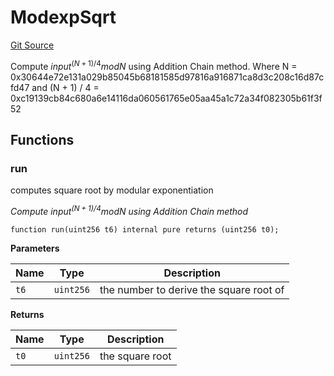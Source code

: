 # ModexpSqrt

[Git Source](https://github.com/Eoracle/target-contracts/blob/6bb0b8b006e19f44d4eb44f1e9a8043f769d4816/src/common/BLS.sol)

Compute $input^{(N + 1) / 4} mod N$ using Addition Chain method. Where N =
0x30644e72e131a029b85045b68181585d97816a916871ca8d3c208c16d87cfd47 and (N + 1) / 4 =
0xc19139cb84c680a6e14116da060561765e05aa45a1c72a34f082305b61f3f52

## Functions

### run

computes square root by modular exponentiation

_Compute $input^{(N + 1) / 4} mod N$ using Addition Chain method_

```solidity
function run(uint256 t6) internal pure returns (uint256 t0);
```

**Parameters**

| Name | Type      | Description                             |
| ---- | --------- | --------------------------------------- |
| `t6` | `uint256` | the number to derive the square root of |

**Returns**

| Name | Type      | Description     |
| ---- | --------- | --------------- |
| `t0` | `uint256` | the square root |
